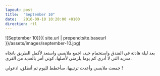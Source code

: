 ```yaml
---
layout: post
title:  "September 10"
date:   2016-09-10 10:20:00 +0100
direction: rtl
---
```


![September 10]({{ site.url | prepend:site.baseurl }}/assets/images/september-10.jpg)

بعد ليلة هادئة في الفندق واستحمام جيد، اجمع ملابسي واستعد لأكمل الطريق باتجاه مدريد التي لا أدري كم يوما يلزمني لأصلها، كوني أمر بالعديد من القرى.

جمعت ملابسي وأعدت ترتيبها، سأخطط لليوم ثم أنطلق، ادعولي !